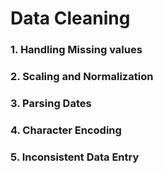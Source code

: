 # Data Cleaning

   ### 1. Handling Missing values
   ### 2. Scaling and Normalization
   ### 3. Parsing Dates
   ### 4. Character Encoding
   ### 5. Inconsistent Data Entry
